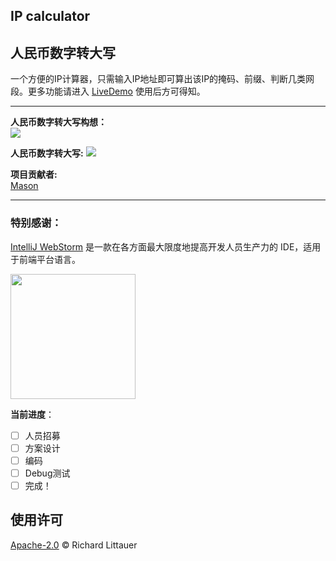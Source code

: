 ## IP calculator
## 人民币数字转大写
一个方便的IP计算器，只需输入IP地址即可算出该IP的掩码、前缀、判断几类网段。更多功能请进入 [LiveDemo](https://school-of-automation-engineering.github.io/IP-calculator/source/index.html) 使用后方可得知。  
***  
**人民币数字转大写构想：**  
<img src="人民币数字转大写构想.png">

**人民币数字转大写:**
<img src="img/人民币数字转大写交互图.png"> 

**项目贡献者:**  
[Mason](https://github.com/mason369)

*** 
### 特别感谢：  
[IntelliJ WebStorm](https://zh.wikipedia.org/zh-hans/IntelliJ_IDEA) 是一款在各方面最大限度地提高开发人员生产力的 IDE，适用于前端平台语言。

<img src="https://resources.jetbrains.com/storage/products/company/brand/logos/WebStorm_icon.png?_gl=1*10616q8*_ga*MTEwMzE4MDQwOS4xNjU0NzQ0NjIw*_ga_9J976DJZ68*MTY1NTA5NzcyOC4yLjEuMTY1NTA5ODE3Ni42MA..&_ga=2.237879491.294686240.1655097729-1103180409.1654744620" width="200"/>

**当前进度**：
- [ ] 人员招募
- [ ] 方案设计
- [ ] 编码
- [ ] Debug测试
- [ ] 完成！ 
 
## 使用许可

[Apache-2.0](LICENSE) © Richard Littauer
